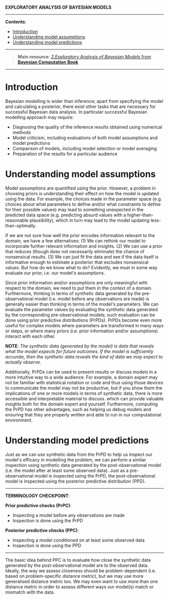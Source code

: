 **EXPLORATORY ANALYSIS OF BAYESIAN MODELS**

---

**Contents**:

- [Introduction](#introduction)
- [Understanding model assumptions](#understanding-model-assumptions)
- [Understanding model predictions](#understanding-model-predictions)

---

> **Main resource**: [_2.Exploratory Analysis of Bayesian Models_ from **Bayesian Computation Book**](https://bayesiancomputationbook.com/markdown/chp_02.html)

---

# Introduction
Bayesian modelling is wider than inference; apart from specifying the model and calculating a posterior, there exist other tasks that are necessary for successful Bayesian data analysis. In particular successful Bayesian modelling approach may require:

- Diagnosing the quality of the inference results obtained using numerical methods
- Model criticism, including evaluations of both model assumptions and model predictions
- Comparison of models, including model selection or model averaging
- Preparation of the results for a particular audience

# Understanding model assumptions
Model assumptions are quantified using the prior. However, a problem in choosing priors is understanding their effect on how the model is updated using the data. For example, the choices made in the parameter space (e.g. choices about what parameters to define and/or what constraints to define for their possible values) may lead to something unexpected in the predicted data space (e.g. predicting absurd values with a higher-than-reasonable plausibility), which in turn may lead to the model updating less-than-optimally.

If we are not sure how well the prior encodes information relevant to the domain, we have a few alternatives: (1) We can rethink our model to incorporate further relevant information and insights. (2) We can use a prior that reduces (though does not necessarily eliminate) the chance of nonsensical results. (3) We can just fit the data and see if the data itself is informative enough to estimate a posterior that excludes nonsensical values. But how do we know what to do? Evidently, we must in some way evaluate our prior, i.e. our model's assumptions.

Since prior information and/or assumptions are only meaningful with respect to the domain, we need to put them in the context of a domain. Furthermore, thinking in terms of synthetic data generated by the pre-observational model (i.e. model before any observations are made) is generally easier than thinking in terms of the model's parameters. We can evaluate the parameter values by evaluating the synthetic data generated by the corresponding pre-observational models; such evaluation can be done using prior predictive distributions (PrPDs). PrPDs become even more useful for complex models where parameters are transformed in many ways or steps, or where many priors (i.e. prior information and/or assumptions) interact with each other.

**NOTE**: _The synthetic data (generated by the model) is data that reveals what the model expects for future outcomes. If the model is sufficiently accurate, then the synthetic data reveals the kind of data we may expect to actually observe._

Additionally, PrPDs can be used to present results or discuss models in a more intuitive way to a wide audience. For example, a domain expert may not be familiar with statistical notation or code and thus using those devices to communicate the model may not be productive, but if you show them the implications of one or more models in terms of synthetic data, there is more accessible and interpretable material to discuss. which can provide valuable insights both for the domain expert and yourself. Furthermore, computing the PrPD has other advantages, such as helping us debug models and ensuring that they are properly written and able to run in our computational environment.

# Understanding model predictions
Just as we can use synthetic data from the PrPD to help us inspect our model's efficacy in modelling the problem, we can perform a similar inspection using synthetic data generated by the post-observational model (i.e. the model after at least some observed data). Just as a pre-observational model is inspected using the PrPD, the post-observational model is inspected using the posterior predictive distribution (PPD).

---

**TERMINOLOGY CHECKPOINT**:

**Prior predictive checks (PrPC)**:

- Inspecting a model before any observations are made
- Inspection is done using the PrPD

**Posterior predictive checks (PPC)**:

- Inspecting a model conditioned on at least some observed data
- Inspection is done using the PPD

---

The basic idea behind PPC is to evaluate how close the synthetic data generated by the post-observational model are to the observed data. Ideally, the way we assess closeness should be problem-dependent (i.e. based on problem-specific distance metric), but we may use more generalised distance metric too. We may even want to use more than one distance metric in order to assess different ways our model(s) match or mismatch with the data.